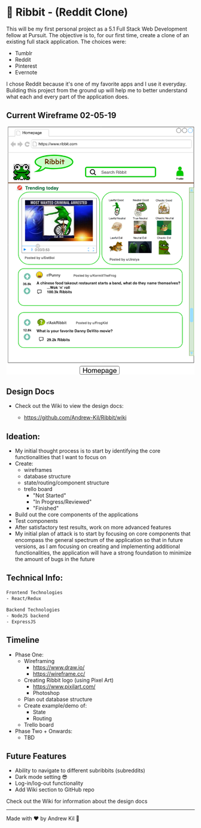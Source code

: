 # 🐸 Ribbit - (Reddit Clone)

This will be my first personal project as a 5.1 Full Stack Web Development fellow at Pursuit. The objective is to, for our first time, create a clone of an existing full stack application. The choices were:

- Tumblr
- Reddit
- Pinterest
- Evernote

I chose Reddit because it's one of my favorite apps and I use it everyday. Building this project from the ground up will help me to better understand what each and every part of the application does.

## Current Wireframe 02-05-19

![Ribbit](/photos/wireframe.png)

## Design Docs

- Check out the Wiki to view the design docs:

  - https://github.com/Andrew-Kil/Ribbit/wiki

## Ideation:

- My initial thought process is to start by identifying the core functionalities that I want to focus on
- Create:
  - wireframes
  - database structure
  - state/routing/component structure
  - trello board
    - "Not Started"
    - "In Progress/Reviewed"
    - "Finished"
- Build out the core components of the applications
- Test components
- After satisfactory test results, work on more advanced features
- My initial plan of attack is to start by focusing on core components that encompass the general spectrum of the application so that in future versions, as I am focusing on creating and implementing additional functionalities, the application will have a strong foundation to minimize the amount of bugs in the future

## Technical Info:

```
Frontend Technologies
- React/Redux
```

```
Backend Technologies
- NodeJS backend
- ExpressJS
```

## Timeline

- Phase One:
  - Wireframing
    - https://www.draw.io/
    - https://wireframe.cc/
  - Creating Ribbit logo (using Pixel Art)
    - https://www.pixilart.com/
    - Photoshop
  - Plan out database structure
  - Create example/demo of:
    - State
    - Routing
  - Trello board
- Phase Two + Onwards:
  - TBD

## Future Features

- Ability to navigate to different subribbits (subreddits)
- Dark mode setting 😎
- Log-in/log-out functionality
- Add Wiki section to GitHub repo

Check out the Wiki for information about the design docs

---

Made with ❤  by Andrew Kil 🐔
